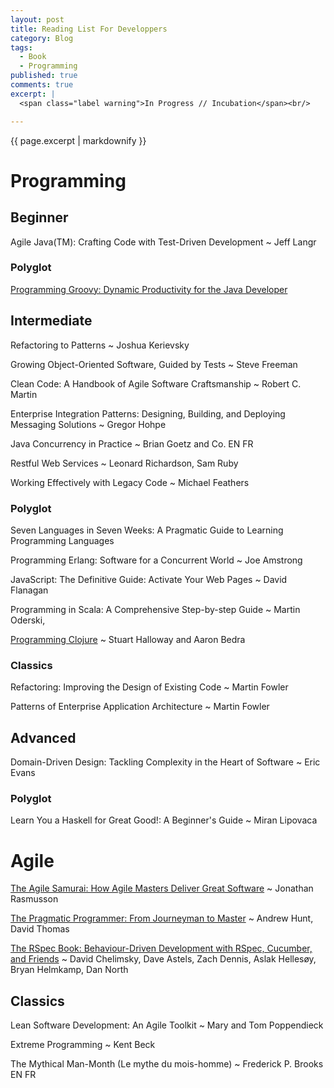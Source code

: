 ```yaml
---
layout: post
title: Reading List For Developpers
category: Blog
tags:
  - Book
  - Programming
published: true
comments: true
excerpt: |
  <span class="label warning">In Progress // Incubation</span><br/>

---
```


{{ page.excerpt | markdownify }}

# Programming

## Beginner

Agile Java(TM): Crafting Code with Test-Driven Development ~ Jeff Langr

### Polyglot

[Programming Groovy: Dynamic Productivity for the Java Developer](http://pragprog.com/book/vslg/programming-groovy)

## Intermediate

Refactoring to Patterns ~ Joshua Kerievsky

Growing Object-Oriented Software, Guided by Tests ~ Steve Freeman

Clean Code: A Handbook of Agile Software Craftsmanship ~ Robert C. Martin

Enterprise Integration Patterns: Designing, Building, and Deploying Messaging Solutions ~ Gregor Hohpe

Java Concurrency in Practice ~ Brian Goetz and Co. <span class="label notice">EN</span> <span class="label notice">FR</span>

Restful Web Services ~ Leonard Richardson, Sam Ruby

Working Effectively with Legacy Code ~ Michael Feathers

### Polyglot

Seven Languages in Seven Weeks: A Pragmatic Guide to Learning Programming Languages

Programming Erlang: Software for a Concurrent World ~ Joe Amstrong

JavaScript: The Definitive Guide: Activate Your Web Pages ~ David Flanagan

Programming in Scala: A Comprehensive Step-by-step Guide ~ Martin Oderski, 

[Programming Clojure](http://pragprog.com/book/shcloj2/programming-clojure) ~ Stuart Halloway and Aaron Bedra

### Classics

Refactoring: Improving the Design of Existing Code ~ Martin Fowler

Patterns of Enterprise Application Architecture ~ Martin Fowler

## Advanced

Domain-Driven Design: Tackling Complexity in the Heart of Software ~ Eric Evans

### Polyglot

Learn You a Haskell for Great Good!: A Beginner's Guide ~ Miran Lipovaca

# Agile

[The Agile Samurai: How Agile Masters Deliver Great Software](http://pragprog.com/book/jtrap/the-agile-samurai) ~ Jonathan Rasmusson

[The Pragmatic Programmer: From Journeyman to Master](http://pragprog.com/the-pragmatic-programmer) ~ Andrew Hunt, David Thomas 

[The RSpec Book: Behaviour-Driven Development with RSpec, Cucumber, and Friends](http://pragprog.com/book/achbd/the-rspec-book) ~ David Chelimsky, Dave Astels, Zach Dennis, Aslak Hellesøy, Bryan Helmkamp, Dan North

## Classics

Lean Software Development: An Agile Toolkit ~  Mary and Tom Poppendieck

Extreme Programming ~ Kent Beck

The Mythical Man-Month (Le mythe du mois-homme) ~ Frederick P. Brooks <span class="label notice">EN</span> <span class="label notice">FR</span>
